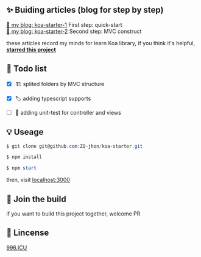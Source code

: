 ## :sparkles: Buiding articles (blog for step by step) 
[:pencil: my blog: koa-starter-1](https://zq-jhon.github.io/2019/05/14/koa-1/)
First step: quick-start
<br/>
[:pencil: my blog: koa-starter-2](https://zq-jhon.github.io/2019/05/16/koa-2/)
Second step: MVC construct


these articles record my minds for learn Koa library, if you think it's helpful, **[starred this project](https://github.com/ZQ-jhon/koa-starter)** 


## :bookmark: Todo list
- [x] :building_construction: splited folders by MVC structure
- [x] :label: adding typescript supports
- [ ] :construction: adding unit-test for controller and views


## :bulb: Useage
```powershell
$ git clone git@github.com:ZQ-jhon/koa-starter.git

$ npm install

$ npm start
```
then, visit  [localhost:3000](localhost:3000)

## :busts_in_silhouette: Join the build
if you want to build this project together, welcome PR

## :beers: Lincense
[996.ICU](./LICENSE)